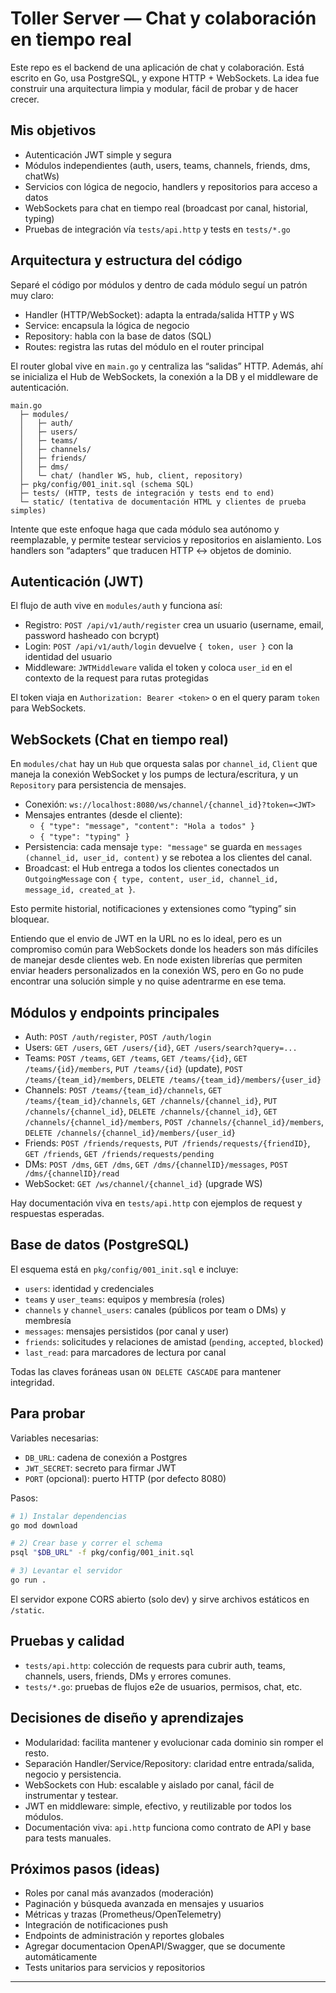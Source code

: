 # Toller Server — Chat y colaboración en tiempo real

Este repo es el backend de una aplicación de chat y colaboración. Está escrito en Go, usa PostgreSQL, y expone HTTP + WebSockets. La idea fue construir una arquitectura limpia y modular, fácil de probar y de hacer crecer.

## Mis objetivos

- Autenticación JWT simple y segura
- Módulos independientes (auth, users, teams, channels, friends, dms, chatWs)
- Servicios con lógica de negocio, handlers y repositorios para acceso a datos
- WebSockets para chat en tiempo real (broadcast por canal, historial, typing)
- Pruebas de integración vía `tests/api.http` y tests en `tests/*.go`

## Arquitectura y estructura del código

Separé el código por módulos y dentro de cada módulo seguí un patrón muy claro:

- Handler (HTTP/WebSocket): adapta la entrada/salida HTTP y WS
- Service: encapsula la lógica de negocio
- Repository: habla con la base de datos (SQL)
- Routes: registra las rutas del módulo en el router principal

El router global vive en `main.go` y centraliza las “salidas” HTTP. Además, ahí se inicializa el Hub de WebSockets, la conexión a la DB y el middleware de autenticación.

```
main.go
  ├─ modules/
  │   ├─ auth/
  │   ├─ users/
  │   ├─ teams/
  │   ├─ channels/
  │   ├─ friends/
  │   ├─ dms/
  │   └─ chat/ (handler WS, hub, client, repository)
  ├─ pkg/config/001_init.sql (schema SQL)
  ├─ tests/ (HTTP, tests de integración y tests end to end)
  └─ static/ (tentativa de documentación HTML y clientes de prueba simples)
```

Intente que este enfoque haga que cada módulo sea autónomo y reemplazable, y permite testear servicios y repositorios en aislamiento. Los handlers son “adapters” que traducen HTTP ↔ objetos de dominio.

## Autenticación (JWT)

El flujo de auth vive en `modules/auth` y funciona así:

- Registro: `POST /api/v1/auth/register` crea un usuario (username, email, password hasheado con bcrypt)
- Login: `POST /api/v1/auth/login` devuelve `{ token, user }` con la identidad del usuario
- Middleware: `JWTMiddleware` valida el token y coloca `user_id` en el contexto de la request para rutas protegidas

El token viaja en `Authorization: Bearer <token>` o en el query param `token` para WebSockets.

## WebSockets (Chat en tiempo real)

En `modules/chat` hay un `Hub` que orquesta salas por `channel_id`, `Client` que maneja la conexión WebSocket y los pumps de lectura/escritura, y un `Repository` para persistencia de mensajes.

- Conexión: `ws://localhost:8080/ws/channel/{channel_id}?token=<JWT>`
- Mensajes entrantes (desde el cliente):
  - `{ "type": "message", "content": "Hola a todos" }`
  - `{ "type": "typing" }`
- Persistencia: cada mensaje `type: "message"` se guarda en `messages (channel_id, user_id, content)` y se rebotea a los clientes del canal.
- Broadcast: el Hub entrega a todos los clientes conectados un `OutgoingMessage` con `{ type, content, user_id, channel_id, message_id, created_at }`.

Esto permite historial, notificaciones y extensiones como “typing” sin bloquear.

Entiendo que el envio de JWT en la URL no es lo ideal, pero es un compromiso común para WebSockets donde los headers son más difíciles de manejar desde clientes web. En node existen librerías que permiten enviar headers personalizados en la conexión WS, pero en Go no pude encontrar una solución simple y no quise adentrarme en ese tema.

## Módulos y endpoints principales

- Auth: `POST /auth/register`, `POST /auth/login`
- Users: `GET /users`, `GET /users/{id}`, `GET /users/search?query=...`
- Teams: `POST /teams`, `GET /teams`, `GET /teams/{id}`, `GET /teams/{id}/members`, `PUT /teams/{id}` (update), `POST /teams/{team_id}/members`, `DELETE /teams/{team_id}/members/{user_id}`
- Channels: `POST /teams/{team_id}/channels`, `GET /teams/{team_id}/channels`, `GET /channels/{channel_id}`, `PUT /channels/{channel_id}`, `DELETE /channels/{channel_id}`, `GET /channels/{channel_id}/members`, `POST /channels/{channel_id}/members`, `DELETE /channels/{channel_id}/members/{user_id}`
- Friends: `POST /friends/requests`, `PUT /friends/requests/{friendID}`, `GET /friends`, `GET /friends/requests/pending`
- DMs: `POST /dms`, `GET /dms`, `GET /dms/{channelID}/messages`, `POST /dms/{channelID}/read`
- WebSocket: `GET /ws/channel/{channel_id}` (upgrade WS)

Hay documentación viva en `tests/api.http` con ejemplos de request y respuestas esperadas.

## Base de datos (PostgreSQL)

El esquema está en `pkg/config/001_init.sql` e incluye:

- `users`: identidad y credenciales
- `teams` y `user_teams`: equipos y membresía (roles)
- `channels` y `channel_users`: canales (públicos por team o DMs) y membresía
- `messages`: mensajes persistidos (por canal y user)
- `friends`: solicitudes y relaciones de amistad (`pending`, `accepted`, `blocked`)
- `last_read`: para marcadores de lectura por canal

Todas las claves foráneas usan `ON DELETE CASCADE` para mantener integridad.

## Para probar

Variables necesarias:
- `DB_URL`: cadena de conexión a Postgres
- `JWT_SECRET`: secreto para firmar JWT
- `PORT` (opcional): puerto HTTP (por defecto 8080)

Pasos:

```bash
# 1) Instalar dependencias
go mod download

# 2) Crear base y correr el schema
psql "$DB_URL" -f pkg/config/001_init.sql

# 3) Levantar el servidor
go run .
```

El servidor expone CORS abierto (solo dev) y sirve archivos estáticos en `/static`.

## Pruebas y calidad

- `tests/api.http`: colección de requests para cubrir auth, teams, channels, users, friends, DMs y errores comunes.
- `tests/*.go`: pruebas de flujos e2e de usuarios, permisos, chat, etc.

## Decisiones de diseño y aprendizajes

- Modularidad: facilita mantener y evolucionar cada dominio sin romper el resto.
- Separación Handler/Service/Repository: claridad entre entrada/salida, negocio y persistencia.
- WebSockets con Hub: escalable y aislado por canal, fácil de instrumentar y testear.
- JWT en middleware: simple, efectivo, y reutilizable por todos los módulos.
- Documentación viva: `api.http` funciona como contrato de API y base para tests manuales.

## Próximos pasos (ideas)

- Roles por canal más avanzados (moderación)
- Paginación y búsqueda avanzada en mensajes y usuarios
- Métricas y trazas (Prometheus/OpenTelemetry)
- Integración de notificaciones push
- Endpoints de administración y reportes globales
- Agregar documentacion OpenAPI/Swagger, que se documente automáticamente
- Tests unitarios para servicios y repositorios

---
